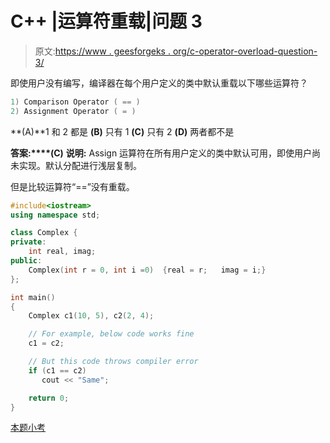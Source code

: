 # C++ |运算符重载|问题 3

> 原文:[https://www . geesforgeks . org/c-operator-overload-question-3/](https://www.geeksforgeeks.org/c-operator-overloading-question-3/)

即使用户没有编写，编译器在每个用户定义的类中默认重载以下哪些运算符？

```cpp
1) Comparison Operator ( == )
2) Assignment Operator ( = ) 
```

**(A)**1 和 2 都是
**(B)** 只有 1
**(C)** 只有 2
**(D)** 两者都不是

**答案:****(C)**
**说明:** Assign 运算符在所有用户定义的类中默认可用，即使用户尚未实现。默认分配进行浅层复制。

但是比较运算符“==”没有重载。

```cpp
#include<iostream>
using namespace std;

class Complex {
private:
    int real, imag;
public:
    Complex(int r = 0, int i =0)  {real = r;   imag = i;}
};

int main()
{
    Complex c1(10, 5), c2(2, 4);

    // For example, below code works fine
    c1 = c2;

    // But this code throws compiler error
    if (c1 == c2)
       cout << "Same";

    return 0;
}
```

[本题小考](https://www.geeksforgeeks.org/c-plus-plus-gq/operator-overloading-gq/)